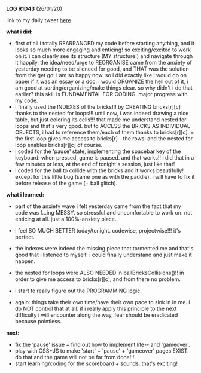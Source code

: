 **LOG R1D43** (26/01/20)

link to my daily tweet [here](https://twitter.com/Nightcoder2/status/1221313648020410368)

**what i did:**

- first of all i totally REARRANGED my code before starting anything, and it looks so much more engaging and enticing! so exciting/excited to work on it. i can clearly see its structure (MY structure!) and navigate through it happily.
the idea/need/urge to REORGANISE came from the anxiety of yesterday needing to be silenced for good, and THAT was the solution from the get go! i am so happy now.
so i did exactly like i would do on paper if it was an essay or a doc. i would ORGANIZE the hell out of it, i am good at sorting/organizing/make things clear.
so why didn't i do that earlier? this skill is FUNDAMENTAL FOR CODING. major progress with my code.
- i finally used the INDEXES of the bricks!!! by CREATING bricks[r][c] thanks to the nested for loops!!! until now, i was indeed drawing a nice table, but just coloring its cells!!! that made me understand nested for loops and that's very good. but to ACCESS the BRICKS AS INDIVIDUAL OBJECTS, i had to reference them/each of them thanks to bricks[r][c].
= the first loop gives me access to bricks[r] - the rows! and the nested for loop enables bricks[r][c] of course.
- i coded for the 'pause' state, implementing the spacebar key of the keyboard: when pressed, game is paused. and that works!! i did that in a few minutes or less, at the end of tonight's session, just like that!
- i coded for the ball to collide with the bricks and it works beautifully! except for this little bug (same one as with the paddle). i will have to fix it before release of the game (+ ball glitch).


**what i learned:**

- part of the anxiety wave i felt yesterday came from the fact that my code was f...ing MESSY. so stressful and uncomfortable to work on. not enticing at all. just a 100%-anxiety place.
- i feel SO MUCH BETTER today/tonight. codewise, projectwise!!! it's perfect.
- the indexes were indeed the missing piece that tormented me and that's good that i listened to myself. i could finally understand and just make it happen.
- the nested for loops were ALSO NEEDED in ballBricksCollisions()!! in order to give me access to bricks[r][c], and from there no problem.
- i start to really figure out the PROGRAMMING logic.

- again: things take their own time/have their own pace to sink in in me. i do NOT control that at all. if i really apply this principle to the next difficulty i will encounter along the way, fear should be eradicated because pointless.

**next:**

- fix the 'pause' issue + find out how to implement life-- and 'gameover'.
- play with CSS+JS to make 'start' + 'pause' + 'gameover' pages EXIST. do that and the game will not be far from done!!!
- start learning/coding for the scoreboard + sounds. that's exciting!
